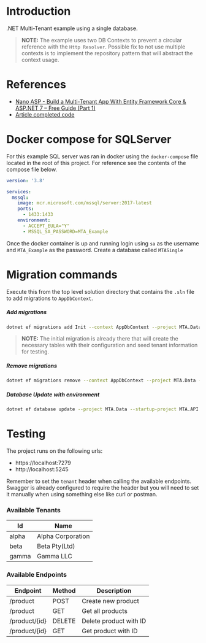 # Introduction

.NET Multi-Tenant example using a single database.

>**NOTE:** The example uses two DB Contexts to prevent a circular reference with the `Http Resolver`. Possible fix to not use multiple contexts is to implement the repository pattern that will abstract the context usage.

# References

- [Nano ASP - Build a Multi-Tenant App With Entity Framework Core & ASP.NET 7 – Free Guide (Part 1)](https://aspnano.com/build-multi-tenant-application-core-asp-net-7/)
- [Article completed code](https://github.com/aspnano/multiTenantApp)

# Docker compose for SQLServer

For this example SQL server was ran in docker using the `docker-compose` file located in the root of this project. For reference see the contents of the compose file below.

```yaml
version: '3.8'

services:
  mssql:
    image: mcr.microsoft.com/mssql/server:2017-latest
    ports:
      - 1433:1433
    environment:
      - ACCEPT_EULA="Y"
      - MSSQL_SA_PASSWORD=MTA_Example
```

Once the docker container is up and running login using `sa` as the username and `MTA_Example` as the password. Create a database called `MTASingle`

# Migration commands

Execute this from the top level solution directory that contains the `.sln` file to add migrations to `AppDbContext`.

##### Add migrations


```bash
dotnet ef migrations add Init --context AppDbContext --project MTA.Data --startup-project MTA.API --output-dir Migrations
```

>**NOTE:** The initial migration is already there that will create the necessary tables with their configuration and seed tenant information for testing.

##### Remove migrations

```bash
dotnet ef migrations remove --context AppDbContext --project MTA.Data --startup-project MTA.API
```

##### Database Update with environment

```bash
dotnet ef database update --project MTA.Data --startup-project MTA.API
```

# Testing

The project runs on the following urls:

- https://localhost:7279
- http://localhost:5245

Remember to set the `tenant` header when calling the available endpoints. Swagger is already configured to require the header but you will need to set it manually when using something else like curl or postman.

### Available Tenants
| Id    | Name              |
| ----- | ----------------- |
| alpha | Alpha Corporation |
| beta  | Beta Pty(Ltd)     |
| gamma | Gamma LLC         |

### Available Endpoints
| Endpoint      | Method | Description            |
| ------------- | ------ | ---------------------- |
| /product      | POST   | Create new product     |
| /product      | GET    | Get all products       |
| /product/{id} | DELETE | Delete product with ID |
| /product/{id} | GET    | Get product with ID    |
